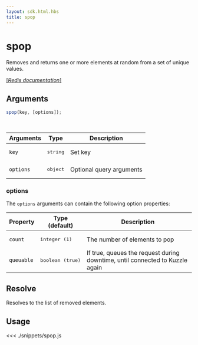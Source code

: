 ```yaml
---
layout: sdk.html.hbs
title: spop
---
```


# spop

Removes and returns one or more elements at random from a set of unique values.

[[_Redis documentation_]](https://redis.io/commands/spop)

## Arguments

```js
spop(key, [options]);
```

<br/>

| Arguments | Type              | Description              |
| --------- | ----------------- | ------------------------ |
| `key`     | <pre>string</pre> | Set key                  |
| `options` | <pre>object</pre> | Optional query arguments |

### options

The `options` arguments can contain the following option properties:

| Property   | Type (default)            | Description                                                                  |
| ---------- | ------------------------- | ---------------------------------------------------------------------------- |
| `count`    | <pre>integer (1)</pre>    | The number of elements to pop                                                |
| `queuable` | <pre>boolean (true)</pre> | If true, queues the request during downtime, until connected to Kuzzle again |

## Resolve

Resolves to the list of removed elements.

## Usage

<<< ./snippets/spop.js
